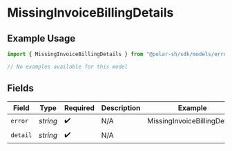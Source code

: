 # MissingInvoiceBillingDetails

## Example Usage

```typescript
import { MissingInvoiceBillingDetails } from "@polar-sh/sdk/models/errors/missinginvoicebillingdetails.js";

// No examples available for this model
```

## Fields

| Field                        | Type                         | Required                     | Description                  | Example                      |
| ---------------------------- | ---------------------------- | ---------------------------- | ---------------------------- | ---------------------------- |
| `error`                      | *string*                     | :heavy_check_mark:           | N/A                          | MissingInvoiceBillingDetails |
| `detail`                     | *string*                     | :heavy_check_mark:           | N/A                          |                              |
